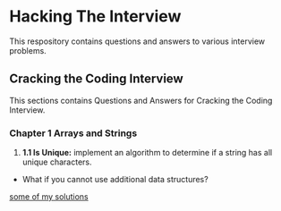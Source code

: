# Hacking The Interview

This respository contains questions and answers to various interview problems.

## Cracking the Coding Interview

This sections contains Questions and Answers for Cracking the Coding Interview.

### Chapter 1 Arrays and Strings

1. <b>1.1 Is Unique:</b> implement an algorithm to determine if a string has all unique characters.
  * What if you cannot use additional data structures?

[some of my solutions](./Chapter-1/1.1-Answers/IsUnique.java)